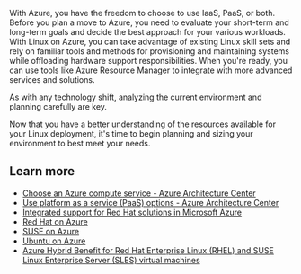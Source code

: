 With Azure, you have the freedom to choose to use IaaS, PaaS, or both. Before you plan a move to Azure, you need to evaluate your short-term and long-term goals and decide the best approach for your various workloads. With Linux on Azure, you can take advantage of existing Linux skill sets and rely on familiar tools and methods for provisioning and maintaining systems while offloading hardware support responsibilities. When you're ready, you can use tools like Azure Resource Manager to integrate with more advanced services and solutions. 

As with any technology shift, analyzing the current environment and planning carefully are key.

Now that you have a better understanding of the resources available for your Linux deployment, it's time to begin planning and sizing your environment to best meet your needs.

## Learn more

- [Choose an Azure compute service - Azure Architecture Center](/azure/architecture/guide/technology-choices/compute-decision-tree)
- [Use platform as a service (PaaS) options - Azure Architecture Center](/azure/architecture/guide/design-principles/managed-services?source=recommendations)
- [Integrated support for Red Hat solutions in Microsoft Azure](https://www.redhat.com/en/resources/integrated-support-for-rh-solutions-in-azure-brief)
- [Red Hat on Azure](https://azure.microsoft.com/solutions/linux-on-azure/red-hat/)
- [SUSE on Azure](https://azure.microsoft.com/solutions/linux-on-azure/suse/)
- [Ubuntu on Azure](https://ubuntu.com/azure)
- [Azure Hybrid Benefit for Red Hat Enterprise Linux (RHEL) and SUSE Linux Enterprise Server (SLES) virtual machines](/azure/virtual-machines/linux/azure-hybrid-benefit-linux)
